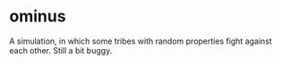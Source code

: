# ominus
A simulation, in which some tribes with random properties fight against each other. Still a bit buggy.
